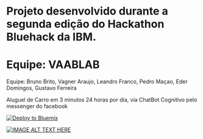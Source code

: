 # Projeto desenvolvido  durante a segunda edição do Hackathon Bluehack da IBM.



# Equipe: VAABLAB

Equipe:
Bruno Brito, 
Vagner Araujo, 
Leandro Franco, 
Pedro Maçao, 
Eder Domingos, 
Gustavo Ferreira


Aluguel de Carro em 3 minutos 24 horas por dia, via ChatBot Cognitivo pelo messenger do facebook
 



[![Deploy to Bluemix](https://bluemix.net/deploy/button.png)](https://bluemix.net/deploy?repository=https://github.com/IBM-Bluemix/nodejs-helloworld)


[![IMAGE ALT TEXT HERE](https://img.youtube.com/vi/nB3H6NYQj3Q/0.jpg)](https://www.youtube.com/watch?v=nB3H6NYQj3Q)
 

 
